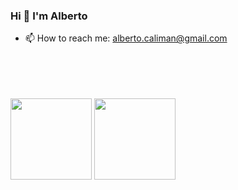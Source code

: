 ### Hi 👋 I'm Alberto

<!--
**SuperCaliMan/SuperCaliMan** is a ✨ _special_ ✨ repository because its `README.md` (this file) appears on your GitHub profile.

Here are some ideas to get you started:


- 🔭 I’m currently working on
- 👯 I’m looking to collaborate on ...
- 🤔 I’m looking for help with ...
- 💬 Ask me about ... -->
- 📫 How to reach me: alberto.caliman@gmail.com
<!--
- 😄 Pronouns: ...
- ⚡ Fun fact: ...
- -->

<br><br><br><br>
<img align="" height='130px' src="https://github-readme-stats.vercel.app/api?username=supercaliman&show_icons=true&hide=contribs,prs&cache_seconds=86400&theme=gruvbox" />   <img align="" height='130px' src="https://github-readme-stats.vercel.app/api/top-langs/?username=supercaliman&hide_title=true&layout=compact&theme=gruvbox" /> 
